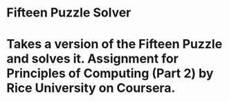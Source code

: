 # Fifteen Puzzle Solver

# Takes a version of the Fifteen Puzzle and solves it. Assignment for Principles of Computing (Part 2) by Rice University on Coursera.
